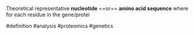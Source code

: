 Theoretical representative **nucleotide** ==or== **amino acid sequence** where for each residue in the gene/protei


#definition #analysis #proteomics  #genetics 